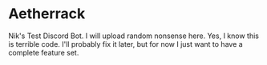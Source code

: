 # Aetherrack
Nik's Test Discord Bot. I will upload random nonsense here.
Yes, I know this is terrible code. I'll probably fix it later, but for now I just want to have a complete feature set.
